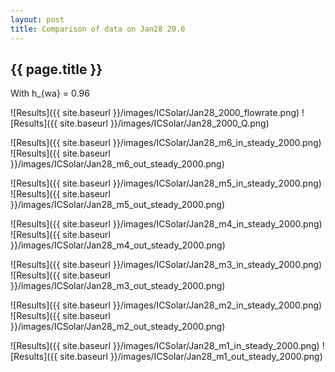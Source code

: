 ```yaml
---
layout: post
title: Comparison of data on Jan28 20.0
---
```

{{ page.title }}
-----------------
With h_{wa} = 0.96

![Results]({{ site.baseurl }}/images/ICSolar/Jan28_2000_flowrate.png) ![Results]({{ site.baseurl }}/images/ICSolar/Jan28_2000_Q.png)

![Results]({{ site.baseurl }}/images/ICSolar/Jan28_m6_in_steady_2000.png) ![Results]({{ site.baseurl }}/images/ICSolar/Jan28_m6_out_steady_2000.png)

![Results]({{ site.baseurl }}/images/ICSolar/Jan28_m5_in_steady_2000.png) ![Results]({{ site.baseurl }}/images/ICSolar/Jan28_m5_out_steady_2000.png)

![Results]({{ site.baseurl }}/images/ICSolar/Jan28_m4_in_steady_2000.png) ![Results]({{ site.baseurl }}/images/ICSolar/Jan28_m4_out_steady_2000.png)

![Results]({{ site.baseurl }}/images/ICSolar/Jan28_m3_in_steady_2000.png) ![Results]({{ site.baseurl }}/images/ICSolar/Jan28_m3_out_steady_2000.png)

![Results]({{ site.baseurl }}/images/ICSolar/Jan28_m2_in_steady_2000.png) ![Results]({{ site.baseurl }}/images/ICSolar/Jan28_m2_out_steady_2000.png)

![Results]({{ site.baseurl }}/images/ICSolar/Jan28_m1_in_steady_2000.png) ![Results]({{ site.baseurl }}/images/ICSolar/Jan28_m1_out_steady_2000.png)

